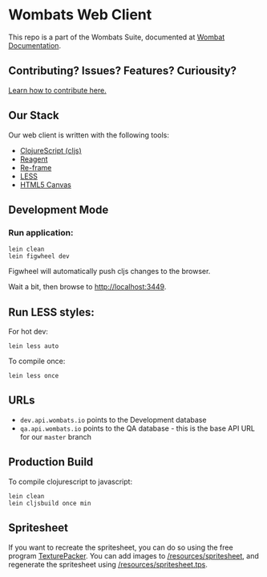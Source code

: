 # Wombats Web Client
This repo is a part of the Wombats Suite, documented at [Wombat Documentation](https://github.com/willowtreeapps/wombats-documentation). 

## Contributing? Issues? Features? Curiousity?
[Learn how to contribute here.](https://github.com/willowtreeapps/wombats-documentation/blob/master/CONTRIBUTING.md)

## Our Stack
Our web client is written with the following tools:
* [ClojureScript (cljs)](https://clojurescript.org/)
* [Reagent](https://github.com/reagent-project/reagent)
* [Re-frame](https://github.com/Day8/re-frame) 
* [LESS](http://lesscss.org/#)
* [HTML5 Canvas](https://www.w3schools.com/html/html5_canvas.asp)

## Development Mode
### Run application:

```
lein clean
lein figwheel dev
```

Figwheel will automatically push cljs changes to the browser.

Wait a bit, then browse to [http://localhost:3449](http://localhost:3449).

## Run LESS styles:

For hot dev:
```
lein less auto
```

To compile once:
 ```
 lein less once
 ```
 
## URLs
* `dev.api.wombats.io` points to the Development database 
* `qa.api.wombats.io` points to the QA database - this is the base API URL for our `master` branch

## Production Build

To compile clojurescript to javascript:

```
lein clean
lein cljsbuild once min
```

## Spritesheet

If you want to recreate the spritesheet, you can do so using the free program [TexturePacker](https://www.codeandweb.com/texturepacker). You can add images to [/resources/spritesheet](/resources/spritesheet), and regenerate the spritesheet using [/resources/spritesheet.tps](/resources/spritesheet.tps).
